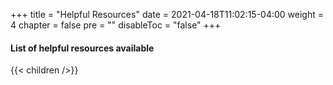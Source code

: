 +++
title = "Helpful Resources"
date = 2021-04-18T11:02:15-04:00
weight = 4
chapter = false
pre = ""
disableToc = "false"
+++

#### List of helpful resources available
{{< children />}}
